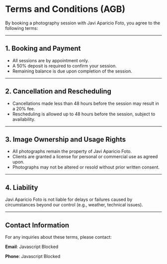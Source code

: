 # Terms and Conditions (AGB)

By booking a photography session with Javi Aparicio Foto, you agree to the following terms:

---

## **1. Booking and Payment**
- All sessions are by appointment only.
- A 50% deposit is required to confirm your session.
- Remaining balance is due upon completion of the session.

---

## **2. Cancellation and Rescheduling**
- Cancellations made less than 48 hours before the session may result in a 20% fee.
- Rescheduling is allowed up to 48 hours before the session, subject to availability.

---

## **3. Image Ownership and Usage Rights**
- All photographs remain the property of Javi Aparicio Foto.
- Clients are granted a license for personal or commercial use as agreed upon.
- Photographs may not be altered or resold without prior written consent.

---

## **4. Liability**
Javi Aparicio Foto is not liable for delays or failures caused by circumstances beyond our control (e.g., weather, technical issues).

---

## Contact Information
For any inquiries about these terms, please contact:

**Email**: <span id="email">Javascript Blocked</span>

**Phone**: <span id="phone">Javascript Blocked</span>

<script>
  fetch('/contact.json')
    .then(response => response.json())
    .then(data => {
      document.getElementById("email").innerHTML =
        '<a href="mailto:' + data.email + '">' + data.email + '</a>';
      document.getElementById("phone").innerHTML = data.phone;    })
    .catch(error => console.error('Error loading contact data:', error));
</script>
